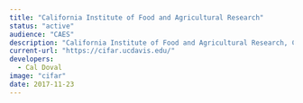 ```yaml
---
title: "California Institute of Food and Agricultural Research"
status: "active"
audience: "CAES"
description: "California Institute of Food and Agricultural Research, CIFAR *(“see-far”) is a California-centered, global network and innovation hub focused on emerging agri-food innovations, systems, technologies and solutions. CIFAR is headquartered at the University of California, Davis, and has direct access to some of the leading food, agricultural, and environmental science research programs not only in California, but also throughout the United States and the world."
current-url: "https://cifar.ucdavis.edu/"
developers:
  - Cal Doval
image: "cifar"
date: 2017-11-23
---
```


